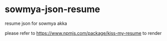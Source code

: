 # sowmya-json-resume
resume json for sowmya akka

please refer to https://www.npmjs.com/package/kiss-my-resume to render
